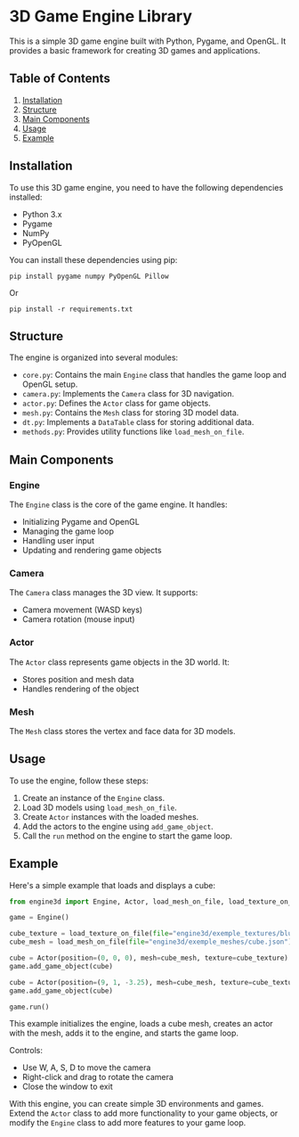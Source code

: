 # 3D Game Engine Library

This is a simple 3D game engine built with Python, Pygame, and OpenGL. It provides a basic framework for creating 3D games and applications.

## Table of Contents

1. [Installation](#installation)
2. [Structure](#structure)
3. [Main Components](#main-components)
4. [Usage](#usage)
5. [Example](#example)

## Installation

To use this 3D game engine, you need to have the following dependencies installed:

- Python 3.x
- Pygame
- NumPy
- PyOpenGL

You can install these dependencies using pip:

```
pip install pygame numpy PyOpenGL Pillow
```
Or
```
pip install -r requirements.txt
```

## Structure

The engine is organized into several modules:

- `core.py`: Contains the main `Engine` class that handles the game loop and OpenGL setup.
- `camera.py`: Implements the `Camera` class for 3D navigation.
- `actor.py`: Defines the `Actor` class for game objects.
- `mesh.py`: Contains the `Mesh` class for storing 3D model data.
- `dt.py`: Implements a `DataTable` class for storing additional data.
- `methods.py`: Provides utility functions like `load_mesh_on_file`.

## Main Components

### Engine

The `Engine` class is the core of the game engine. It handles:

- Initializing Pygame and OpenGL
- Managing the game loop
- Handling user input
- Updating and rendering game objects

### Camera

The `Camera` class manages the 3D view. It supports:

- Camera movement (WASD keys)
- Camera rotation (mouse input)

### Actor

The `Actor` class represents game objects in the 3D world. It:

- Stores position and mesh data
- Handles rendering of the object

### Mesh

The `Mesh` class stores the vertex and face data for 3D models.

## Usage

To use the engine, follow these steps:

1. Create an instance of the `Engine` class.
2. Load 3D models using `load_mesh_on_file`.
3. Create `Actor` instances with the loaded meshes.
4. Add the actors to the engine using `add_game_object`.
5. Call the `run` method on the engine to start the game loop.

## Example

Here's a simple example that loads and displays a cube:

```python
from engine3d import Engine, Actor, load_mesh_on_file, load_texture_on_file

game = Engine()

cube_texture = load_texture_on_file(file="engine3d/exemple_textures/blue_texture.png")
cube_mesh = load_mesh_on_file(file="engine3d/exemple_meshes/cube.json")

cube = Actor(position=(0, 0, 0), mesh=cube_mesh, texture=cube_texture)
game.add_game_object(cube)

cube = Actor(position=(9, 1, -3.25), mesh=cube_mesh, texture=cube_texture)
game.add_game_object(cube)

game.run()
```

This example initializes the engine, loads a cube mesh, creates an actor with the mesh, adds it to the engine, and starts the game loop.

Controls:
- Use W, A, S, D to move the camera
- Right-click and drag to rotate the camera
- Close the window to exit

With this engine, you can create simple 3D environments and games. Extend the `Actor` class to add more functionality to your game objects, or modify the `Engine` class to add more features to your game loop.
